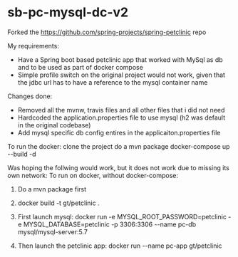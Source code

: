# sb-pc-mysql-dc-v2

Forked the https://github.com/spring-projects/spring-petclinic repo

My requirements:
- Have a Spring boot based petclinic app that worked with MySql as db and to be used as part of docker compose
- Simple profile switch on the original project would not work, given that the jdbc url has to have a reference to the mysql container name

Changes done:
- Removed all the mvnw, travis files and all other files that i did not need
- Hardcoded the application.properties file to use mysql (h2 was default in the original codebase)
- Add mysql specific db config entires in the applicaiton.properties file

To run the docker:
clone the project
do a mvn package
docker-compose up --build -d



Was hoping the follwing would work, but it does not work due to missing its own network:
To run on docker, without docker-compose:
1. Do a mvn package first 
2. docker build -t gt/petclinic .
3. First launch mysql:
docker run -e MYSQL_ROOT_PASSWORD=petclinic -e MYSQL_DATABASE=petclinic -p 3306:3306 --name pc-db mysql/mysql-server:5.7 

4. Then launch the petclinic app:
docker run --name pc-app gt/petclinic 
